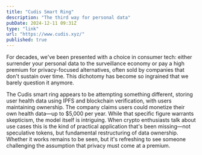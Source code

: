 ```yaml
---
title: "Cudis Smart Ring"
description: "The third way for personal data"
pubDate: 2024-12-11 09:31Z
type: "link"
url: "https://www.cudis.xyz/"
published: true
---
```


For decades, we've been presented with a choice in consumer tech: either surrender your personal data to the surveillance economy or pay a high premium for privacy-focused alternatives, often sold by companies that don't sustain over time. This dichotomy has become so ingrained that we barely question it anymore.

The Cudis smart ring appears to be attempting something different, storing user health data using IPFS and blockchain verification, with users maintaining ownership. The company claims users could monetize their own health data—up to $5,000 per year. While that specific figure warrants skepticism, the model itself is intriguing. When crypto enthusiasts talk about use cases this is the kind of practical application that's been missing—not speculative tokens, but fundamental restructuring of data ownership. Whether it works remains to be seen, but it's refreshing to see someone challenging the assumption that privacy must come at a premium.
